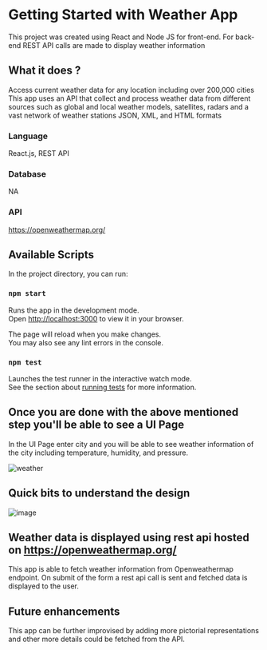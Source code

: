 # Getting Started with Weather App

This project was created using React and Node JS for front-end. For back-end REST API calls are made to display weather information 

## What it does ?

Access current weather data for any location including over 200,000 cities<br/>
This app uses an API that collect and process weather data from different sources such as global and local weather models, satellites, radars and a vast network of weather stations
JSON, XML, and HTML formats
<br/>


### Language
React.js, REST API

### Database 
NA

### API 
https://openweathermap.org/


## Available Scripts

In the project directory, you can run:

### `npm start`

Runs the app in the development mode.\
Open [http://localhost:3000](http://localhost:3000) to view it in your browser.

The page will reload when you make changes.\
You may also see any lint errors in the console.

### `npm test`

Launches the test runner in the interactive watch mode.\
See the section about [running tests](https://facebook.github.io/create-react-app/docs/running-tests) for more information.

## Once you are done with the above mentioned step you'll be able to see a UI Page

In the UI Page enter city and you will be able to see weather information of the city including temperature, humidity, and pressure.

![weather](https://user-images.githubusercontent.com/45715538/186821654-01acd592-7b5b-46ff-9d6f-e6ccd9487ad0.PNG)


## Quick bits to understand the design 

![image](https://user-images.githubusercontent.com/45715538/186821336-e1da4255-2fba-4c90-9978-eb177af46ce0.png)


## Weather data is displayed using rest api hosted on https://openweathermap.org/ 

This app is able to fetch weather information from Openweathermap endpoint. On submit of the form a rest api call is sent and fetched data is displayed to the user.

## Future enhancements 

This app can be further improvised by adding more pictorial representations and other more details could be fetched from the API.

